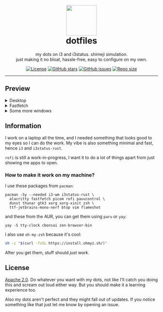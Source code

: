 <h1 align="center"><img src='https://i.imgur.com/HPCj1fT.png' height='100'><br>dotfiles</br></h1>
<p align="center">my dots on i3 and i3status. shimeji simulation.<br>just making it no bloat, hassle-free, easy to configure on my own.</br></p>

<div align="center">

<a href="https://github.com/buttermiilk/dotfiles/blob/main/LICENSE"><img src="https://img.shields.io/badge/license-Apache_2.0-blue.svg?style=for-the-badge" alt="License"></a>
<a href="https://github.com/buttermiilk/dotfiles"><img src="https://img.shields.io/github/stars/buttermiilk/dotfiles.svg?style=for-the-badge" alt="GitHub stars"></a>
<a href="https://github.com/buttermiilk/dotfiles/issues"><img src="https://img.shields.io/github/issues/buttermiilk/dotfiles.svg?style=for-the-badge" alt="GitHub issues"></a>
<a href="https://github.com/buttermiilk/dotfiles"><img src="https://img.shields.io/github/repo-size/buttermiilk/dotfiles.svg?style=for-the-badge" alt="Repo size"></a>

</div>

---
## Preview
<details>
<summary>Desktop</summary>
<img src=https://i.imgur.com/SH5vCEm.png>
</details>
<details>
<summary>Fastfetch</summary>
<img src=https://i.imgur.com/BeE4kqK.png>
</details>
<details>
<summary>Some more windows</summary>
<img src="https://i.imgur.com/y5ywbxK.png">
</details>

## Information
I work on a laptop all the time, and I needed something that looks good to my eyes so I can do the work. My vibe is also something minimal and fast, hence `i3` and `i3status-rust`. 

`rofi` is still a work-in-progress, I want it to do a lot of things apart from just showing me apps to open.

### How to make it work on my machine?
I use these packages from `pacman`:
```
pacman -Sy --needed i3-wm i3status-rust \
  alacritty fastfetch picom rofi pavucontrol \
  dunst thunar gtk3 xorg xorg-xinit zsh \
  ttf-jetbrains-mono-nerf btop vim flameshot
```
and these from the AUR, you can get them using `paru` or `yay`:
```
yay -S tty-clock cbonsai zen-browser-bin
```
I also use `oh-my-zsh` because it's cool:
```bash
sh -c "$(curl -fsSL https://install.ohmyz.sh/)"
```
After you get them, stuff should *just work*.

## License
[Apache 2.0](/LICENSE). Do whatever you want with my dots, not like I'll catch you doing this and scream out loud either way. But you should make it a learning experience too.

Also my dots aren't perfect and they might fall out of updates. If you notice something like that just let me know by opening an issue.
